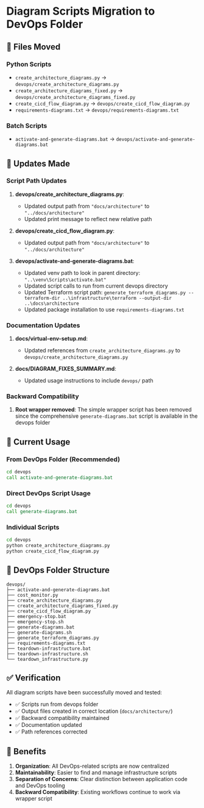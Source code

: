 # Diagram Scripts Migration to DevOps Folder

## 📁 Files Moved

### Python Scripts
- `create_architecture_diagrams.py` → `devops/create_architecture_diagrams.py`
- `create_architecture_diagrams_fixed.py` → `devops/create_architecture_diagrams_fixed.py`
- `create_cicd_flow_diagram.py` → `devops/create_cicd_flow_diagram.py`
- `requirements-diagrams.txt` → `devops/requirements-diagrams.txt`

### Batch Scripts
- `activate-and-generate-diagrams.bat` → `devops/activate-and-generate-diagrams.bat`

## 🔧 Updates Made

### Script Path Updates
1. **devops/create_architecture_diagrams.py**:
   - Updated output path from `"docs/architecture"` to `"../docs/architecture"`
   - Updated print message to reflect new relative path

2. **devops/create_cicd_flow_diagram.py**:
   - Updated output path from `"docs/architecture"` to `"../docs/architecture"`

3. **devops/activate-and-generate-diagrams.bat**:
   - Updated venv path to look in parent directory: `"..\venv\Scripts\activate.bat"`
   - Updated script calls to run from current devops directory
   - Updated Terraform script path: `generate_terraform_diagrams.py --terraform-dir ..\infrastructure\terraform --output-dir ..\docs\architecture`
   - Updated package installation to use `requirements-diagrams.txt`

### Documentation Updates
1. **docs/virtual-env-setup.md**:
   - Updated references from `create_architecture_diagrams.py` to `devops/create_architecture_diagrams.py`

2. **docs/DIAGRAM_FIXES_SUMMARY.md**:
   - Updated usage instructions to include `devops/` path

### Backward Compatibility
1. **Root wrapper removed**: The simple wrapper script has been removed since the comprehensive `generate-diagrams.bat` script is available in the devops folder

## 🚀 Current Usage

### From DevOps Folder (Recommended)
```cmd
cd devops
call activate-and-generate-diagrams.bat
```

### Direct DevOps Script Usage
```cmd
cd devops
call generate-diagrams.bat
```

### Individual Scripts
```cmd
cd devops
python create_architecture_diagrams.py
python create_cicd_flow_diagram.py
```

## 📂 DevOps Folder Structure
```
devops/
├── activate-and-generate-diagrams.bat
├── cost_monitor.py
├── create_architecture_diagrams.py
├── create_architecture_diagrams_fixed.py
├── create_cicd_flow_diagram.py
├── emergency-stop.bat
├── emergency-stop.sh
├── generate-diagrams.bat
├── generate-diagrams.sh
├── generate_terraform_diagrams.py
├── requirements-diagrams.txt
├── teardown-infrastructure.bat
├── teardown-infrastructure.sh
└── teardown_infrastructure.py
```

## ✅ Verification

All diagram scripts have been successfully moved and tested:
- ✅ Scripts run from devops folder
- ✅ Output files created in correct location (`docs/architecture/`)
- ✅ Backward compatibility maintained
- ✅ Documentation updated
- ✅ Path references corrected

## 🎯 Benefits

1. **Organization**: All DevOps-related scripts are now centralized
2. **Maintainability**: Easier to find and manage infrastructure scripts
3. **Separation of Concerns**: Clear distinction between application code and DevOps tooling
4. **Backward Compatibility**: Existing workflows continue to work via wrapper script
